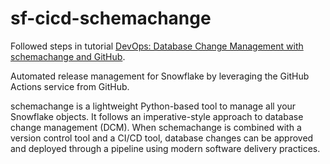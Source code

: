 # sf-cicd-schemachange

Followed steps in tutorial [DevOps: Database Change Management with schemachange and GitHub](https://quickstarts.snowflake.com/guide/devops_dcm_schemachange_github/index.html?index=..%2F..index#0).

Automated release management for Snowflake by leveraging the GitHub Actions service from GitHub. 

schemachange is a lightweight Python-based tool to manage all your Snowflake objects. It follows an imperative-style approach to database change management (DCM). When schemachange is combined with a version control tool and a CI/CD tool, database changes can be approved and deployed through a pipeline using modern software delivery practices.



































